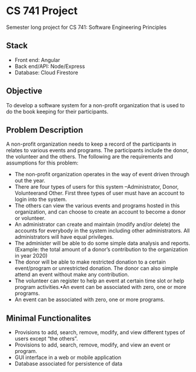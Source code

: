 # CS 741 Project
Semester long project for CS 741: Software Engineering Principles

## Stack
- Front end: Angular
- Back end/API: Node/Express
- Database: Cloud Firestore

## Objective
To develop a software system for a non-profit organization that is used to do the book keeping for their participants.

## Problem Description
A non-profit organization needs to keep a record of the participants in relates to various events and programs. The participants include the donor, the volunteer and the others. The following are the requirements and assumptions for this problem:
- The non-profit organization operates in the way of event driven through out the year.
- There are four types of users for this system –Administrator, Donor, Volunteerand Other. First three types of user must have an account to login into the system.
- The others can view the various events and programs hosted in this organization, and can choose to create an account to become a donor or volunteer.
- An administrator can create and maintain (modify and/or delete) the accounts for everybody  in  the  system  including  other  administrators.  All  administrators  will have equal privileges.
- The administer will be able to do some simple data analysis and reports. (Example: the total amount of a donor’s contribution to the organization in year 2020)
- The donor will be able to make restricted donation to a certain event/program or unrestricted donation. The donor can also simple attend an event without make any contribution.
- The volunteer can register to help an event at certain time slot or help program activities.•An event can be associated with zero, one or more programs.
- An event can be associated with zero, one or more programs.

## Minimal Functionalites
- Provisions  to  add,  search,  remove,  modify,  and  view  different  types  of  users except “the others”.
- Provisions to add, search, remove, modify, and view an event or program.
- GUI interface in a web or mobile application
- Database associated for persistence of data

